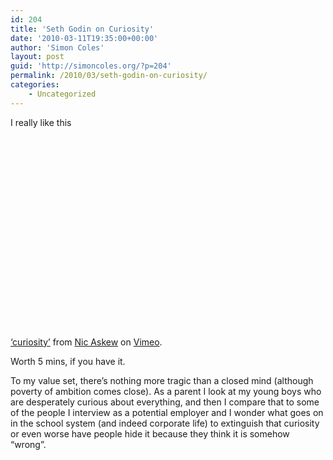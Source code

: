 ```yaml
---
id: 204
title: 'Seth Godin on Curiosity'
date: '2010-03-11T19:35:00+00:00'
author: 'Simon Coles'
layout: post
guid: 'http://simoncoles.org/?p=204'
permalink: /2010/03/seth-godin-on-curiosity/
categories:
    - Uncategorized
---
```


I really like this  
<object height="320" width="400"><param name="allowfullscreen" value="true"></param><param name="allowscriptaccess" value="always"></param><param name="movie" value="http://vimeo.com/moogaloop.swf?clip_id=2873717&server=vimeo.com&show_title=0&show_byline=0&show_portrait=0&color=ffffff&fullscreen=1"></param><embed allowfullscreen="true" allowscriptaccess="always" height="320" src="http://vimeo.com/moogaloop.swf?clip_id=2873717&server=vimeo.com&show_title=0&show_byline=0&show_portrait=0&color=ffffff&fullscreen=1" type="application/x-shockwave-flash" width="400"></embed></object>

[‘curiosity’](http://vimeo.com/2873717) from [Nic Askew](http://vimeo.com/soulbiographies) on [Vimeo](http://vimeo.com).

Worth 5 mins, if you have it.

To my value set, there’s nothing more tragic than a closed mind (although poverty of ambition comes close). As a parent I look at my young boys who are desperately curious about everything, and then I compare that to some of the people I interview as a potential employer and I wonder what goes on in the school system (and indeed corporate life) to extinguish that curiosity or even worse have people hide it because they think it is somehow “wrong”.